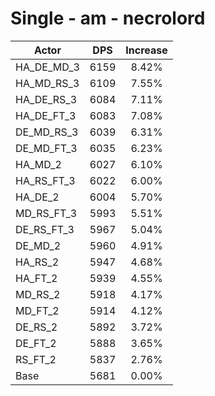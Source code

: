 # Single - am - necrolord
| Actor | DPS | Increase |
|---|:---:|:---:|
|HA_DE_MD_3|6159|8.42%|
|HA_MD_RS_3|6109|7.55%|
|HA_DE_RS_3|6084|7.11%|
|HA_DE_FT_3|6083|7.08%|
|DE_MD_RS_3|6039|6.31%|
|DE_MD_FT_3|6035|6.23%|
|HA_MD_2|6027|6.10%|
|HA_RS_FT_3|6022|6.00%|
|HA_DE_2|6004|5.70%|
|MD_RS_FT_3|5993|5.51%|
|DE_RS_FT_3|5967|5.04%|
|DE_MD_2|5960|4.91%|
|HA_RS_2|5947|4.68%|
|HA_FT_2|5939|4.55%|
|MD_RS_2|5918|4.17%|
|MD_FT_2|5914|4.12%|
|DE_RS_2|5892|3.72%|
|DE_FT_2|5888|3.65%|
|RS_FT_2|5837|2.76%|
|Base|5681|0.00%|
